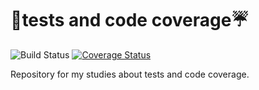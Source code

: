 # :rocket:tests and code coverage:umbrella:

![Build Status](https://img.shields.io/travis/org/LeonardoFurtado/tests-and-code-coverage?style=flat-square&labelColor=black&logo=travis&logoColor=white)
[![Coverage Status](https://coveralls.io/repos/github/LeonardoFurtado/testes_e_cobertura/badge.svg?branch=master&service=github)](https://coveralls.io/github/LeonardoFurtado/testes_e_cobertura)

Repository for my studies about tests and code coverage.
